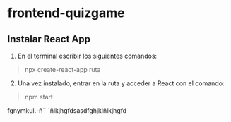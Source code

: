 # frontend-quizgame

## Instalar React App

1. En el terminal escribir los siguientes comandos:
>npx create-react-app ruta

2. Una vez instalado, entrar en la ruta y acceder a React con el comando:
>npm start

fgnymkul.-ñ¨
´ñlkjhgfdsasdfghjklñlkjhgfd